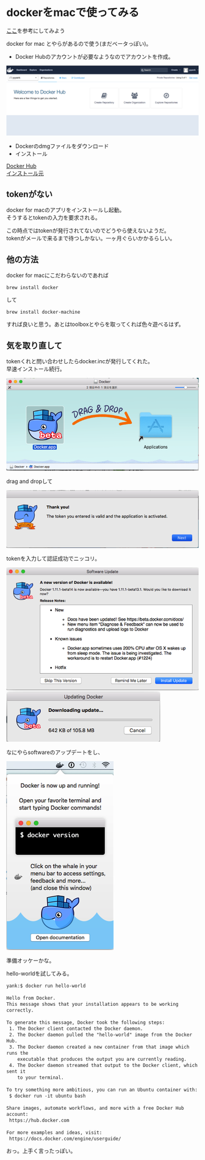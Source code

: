 
# dockerをmacで使ってみる  

[ここ](http://paiza.hatenablog.com/entry/docker_for_mac)を参考にしてみよう

docker for mac とやらがあるので使う(まだベータっぽい)。

* Docker Hubのアカウントが必要なようなのでアカウントを作成。


![docker-hub](./images/docker-hub.png)


* Dockerのdmgファイルをダウンロード
* インストール

[Docker Hub](https://hub.docker.com/)  
[インストール元](https://beta.docker.com/docs/)

## tokenがない

docker for macのアプリをインストールし起動。  
そうするとtokenの入力を要求される。  
  
この時点ではtokenが発行されてないのでどうやら使えないようだ。  
tokenがメールで来るまで待つしかない。一ヶ月ぐらいかかるらしい。


## 他の方法

docker for macにこだわらないのであれば

    brew install docker

して

    brew install docker-machine

すれば良いと思う。あとはtoolboxとやらを取ってくれば色々遊べるはず。



## 気を取り直して

tokenくれと問い合わせしたらdocker.incが発行してくれた。  
早速インストール続行。  

![docker-hub](./images/drag-and-drop.png)

drag and dropして  

![docker-hub](./images/thank-you.png)

tokenを入力して認証成功でニッコリ。

![docker-hub](./images/docker-software-update.png)
![docker-hub](./images/updating-docker.png)

なにやらsoftwareのアップデートをし、

![docker-hub](./images/docker-is-running.png)

準備オッケーかな。  
  
hello-worldを試してみる。  

```
yank:$ docker run hello-world

Hello from Docker.
This message shows that your installation appears to be working correctly.

To generate this message, Docker took the following steps:
 1. The Docker client contacted the Docker daemon.
 2. The Docker daemon pulled the "hello-world" image from the Docker Hub.
 3. The Docker daemon created a new container from that image which runs the
    executable that produces the output you are currently reading.
 4. The Docker daemon streamed that output to the Docker client, which sent it
    to your terminal.

To try something more ambitious, you can run an Ubuntu container with:
 $ docker run -it ubuntu bash

Share images, automate workflows, and more with a free Docker Hub account:
 https://hub.docker.com

For more examples and ideas, visit:
 https://docs.docker.com/engine/userguide/
```


おっ。上手く言ったっぽい。

